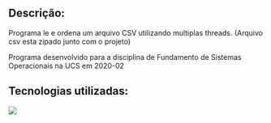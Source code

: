 ## Descrição:

Programa le e ordena um arquivo CSV utilizando multiplas threads. (Arquivo csv esta zipado junto com o projeto)

Programa desenvolvido para a disciplina de Fundamento de Sistemas Operacionais na UCS em 2020-02

## Tecnologias utilizadas:

<img src="https://img.shields.io/badge/c%20-%2300599C.svg?&style=for-the-badge&logo=c&logoColor=white"/>
